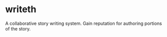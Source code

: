 # writeth

A collaborative story writing system. Gain reputation for authoring portions of the story.


